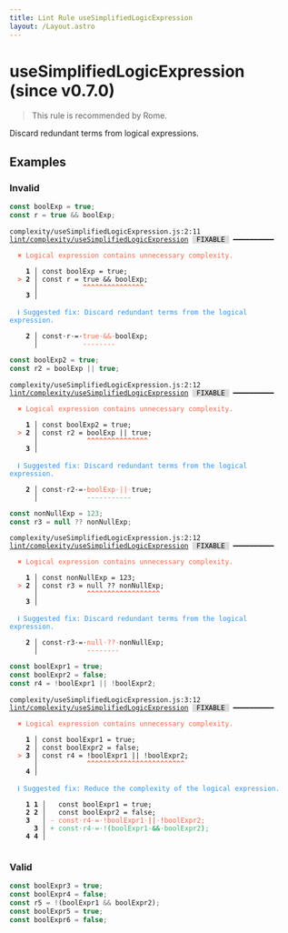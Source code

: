 ```yaml
---
title: Lint Rule useSimplifiedLogicExpression
layout: /Layout.astro
---
```


# useSimplifiedLogicExpression (since v0.7.0)

> This rule is recommended by Rome.

Discard redundant terms from logical expressions.

## Examples

### Invalid

```jsx
const boolExp = true;
const r = true && boolExp;
```

<pre class="language-text"><code class="language-text">complexity/useSimplifiedLogicExpression.js:2:11 <a href="https://docs.rome.tools/lint/rules/useSimplifiedLogicExpression">lint/complexity/useSimplifiedLogicExpression</a> <span style="color: #000; background-color: #ddd;"> FIXABLE </span> ━━━━━━━━━━

<strong><span style="color: Tomato;">  </span></strong><strong><span style="color: Tomato;">✖</span></strong> <span style="color: Tomato;">Logical expression contains unnecessary complexity.</span>
  
    <strong>1 │ </strong>const boolExp = true;
<strong><span style="color: Tomato;">  </span></strong><strong><span style="color: Tomato;">&gt;</span></strong> <strong>2 │ </strong>const r = true &amp;&amp; boolExp;
   <strong>   │ </strong>          <strong><span style="color: Tomato;">^</span></strong><strong><span style="color: Tomato;">^</span></strong><strong><span style="color: Tomato;">^</span></strong><strong><span style="color: Tomato;">^</span></strong><strong><span style="color: Tomato;">^</span></strong><strong><span style="color: Tomato;">^</span></strong><strong><span style="color: Tomato;">^</span></strong><strong><span style="color: Tomato;">^</span></strong><strong><span style="color: Tomato;">^</span></strong><strong><span style="color: Tomato;">^</span></strong><strong><span style="color: Tomato;">^</span></strong><strong><span style="color: Tomato;">^</span></strong><strong><span style="color: Tomato;">^</span></strong><strong><span style="color: Tomato;">^</span></strong><strong><span style="color: Tomato;">^</span></strong>
    <strong>3 │ </strong>
  
<strong><span style="color: rgb(38, 148, 255);">  </span></strong><strong><span style="color: rgb(38, 148, 255);">ℹ</span></strong> <span style="color: rgb(38, 148, 255);">Suggested fix</span><span style="color: rgb(38, 148, 255);">: </span><span style="color: rgb(38, 148, 255);">Discard redundant terms from the logical expression.</span>
  
<strong>  </strong><strong>  2 │ </strong>const<span style="opacity: 0.8;">·</span>r<span style="opacity: 0.8;">·</span>=<span style="opacity: 0.8;">·</span><span style="color: Tomato;">t</span><span style="color: Tomato;">r</span><span style="color: Tomato;">u</span><span style="color: Tomato;">e</span><span style="opacity: 0.8;"><span style="color: Tomato;">·</span></span><span style="color: Tomato;">&amp;</span><span style="color: Tomato;">&amp;</span><span style="opacity: 0.8;"><span style="color: Tomato;">·</span></span>boolExp;
<strong>  </strong><strong>    │ </strong>          <span style="color: Tomato;">-</span><span style="color: Tomato;">-</span><span style="color: Tomato;">-</span><span style="color: Tomato;">-</span><span style="color: Tomato;">-</span><span style="color: Tomato;">-</span><span style="color: Tomato;">-</span><span style="color: Tomato;">-</span>        
</code></pre>

```jsx
const boolExp2 = true;
const r2 = boolExp || true;
```

<pre class="language-text"><code class="language-text">complexity/useSimplifiedLogicExpression.js:2:12 <a href="https://docs.rome.tools/lint/rules/useSimplifiedLogicExpression">lint/complexity/useSimplifiedLogicExpression</a> <span style="color: #000; background-color: #ddd;"> FIXABLE </span> ━━━━━━━━━━

<strong><span style="color: Tomato;">  </span></strong><strong><span style="color: Tomato;">✖</span></strong> <span style="color: Tomato;">Logical expression contains unnecessary complexity.</span>
  
    <strong>1 │ </strong>const boolExp2 = true;
<strong><span style="color: Tomato;">  </span></strong><strong><span style="color: Tomato;">&gt;</span></strong> <strong>2 │ </strong>const r2 = boolExp || true;
   <strong>   │ </strong>           <strong><span style="color: Tomato;">^</span></strong><strong><span style="color: Tomato;">^</span></strong><strong><span style="color: Tomato;">^</span></strong><strong><span style="color: Tomato;">^</span></strong><strong><span style="color: Tomato;">^</span></strong><strong><span style="color: Tomato;">^</span></strong><strong><span style="color: Tomato;">^</span></strong><strong><span style="color: Tomato;">^</span></strong><strong><span style="color: Tomato;">^</span></strong><strong><span style="color: Tomato;">^</span></strong><strong><span style="color: Tomato;">^</span></strong><strong><span style="color: Tomato;">^</span></strong><strong><span style="color: Tomato;">^</span></strong><strong><span style="color: Tomato;">^</span></strong><strong><span style="color: Tomato;">^</span></strong>
    <strong>3 │ </strong>
  
<strong><span style="color: rgb(38, 148, 255);">  </span></strong><strong><span style="color: rgb(38, 148, 255);">ℹ</span></strong> <span style="color: rgb(38, 148, 255);">Suggested fix</span><span style="color: rgb(38, 148, 255);">: </span><span style="color: rgb(38, 148, 255);">Discard redundant terms from the logical expression.</span>
  
<strong>  </strong><strong>  2 │ </strong>const<span style="opacity: 0.8;">·</span>r2<span style="opacity: 0.8;">·</span>=<span style="opacity: 0.8;">·</span><span style="color: Tomato;">b</span><span style="color: Tomato;">o</span><span style="color: Tomato;">o</span><span style="color: Tomato;">l</span><span style="color: Tomato;">E</span><span style="color: Tomato;">x</span><span style="color: Tomato;">p</span><span style="opacity: 0.8;"><span style="color: Tomato;">·</span></span><span style="color: Tomato;">|</span><span style="color: Tomato;">|</span><span style="opacity: 0.8;"><span style="color: Tomato;">·</span></span>true;
<strong>  </strong><strong>    │ </strong>           <span style="color: Tomato;">-</span><span style="color: Tomato;">-</span><span style="color: Tomato;">-</span><span style="color: Tomato;">-</span><span style="color: Tomato;">-</span><span style="color: Tomato;">-</span><span style="color: Tomato;">-</span><span style="color: Tomato;">-</span><span style="color: Tomato;">-</span><span style="color: Tomato;">-</span><span style="color: Tomato;">-</span>     
</code></pre>

```jsx
const nonNullExp = 123;
const r3 = null ?? nonNullExp;
```

<pre class="language-text"><code class="language-text">complexity/useSimplifiedLogicExpression.js:2:12 <a href="https://docs.rome.tools/lint/rules/useSimplifiedLogicExpression">lint/complexity/useSimplifiedLogicExpression</a> <span style="color: #000; background-color: #ddd;"> FIXABLE </span> ━━━━━━━━━━

<strong><span style="color: Tomato;">  </span></strong><strong><span style="color: Tomato;">✖</span></strong> <span style="color: Tomato;">Logical expression contains unnecessary complexity.</span>
  
    <strong>1 │ </strong>const nonNullExp = 123;
<strong><span style="color: Tomato;">  </span></strong><strong><span style="color: Tomato;">&gt;</span></strong> <strong>2 │ </strong>const r3 = null ?? nonNullExp;
   <strong>   │ </strong>           <strong><span style="color: Tomato;">^</span></strong><strong><span style="color: Tomato;">^</span></strong><strong><span style="color: Tomato;">^</span></strong><strong><span style="color: Tomato;">^</span></strong><strong><span style="color: Tomato;">^</span></strong><strong><span style="color: Tomato;">^</span></strong><strong><span style="color: Tomato;">^</span></strong><strong><span style="color: Tomato;">^</span></strong><strong><span style="color: Tomato;">^</span></strong><strong><span style="color: Tomato;">^</span></strong><strong><span style="color: Tomato;">^</span></strong><strong><span style="color: Tomato;">^</span></strong><strong><span style="color: Tomato;">^</span></strong><strong><span style="color: Tomato;">^</span></strong><strong><span style="color: Tomato;">^</span></strong><strong><span style="color: Tomato;">^</span></strong><strong><span style="color: Tomato;">^</span></strong><strong><span style="color: Tomato;">^</span></strong>
    <strong>3 │ </strong>
  
<strong><span style="color: rgb(38, 148, 255);">  </span></strong><strong><span style="color: rgb(38, 148, 255);">ℹ</span></strong> <span style="color: rgb(38, 148, 255);">Suggested fix</span><span style="color: rgb(38, 148, 255);">: </span><span style="color: rgb(38, 148, 255);">Discard redundant terms from the logical expression.</span>
  
<strong>  </strong><strong>  2 │ </strong>const<span style="opacity: 0.8;">·</span>r3<span style="opacity: 0.8;">·</span>=<span style="opacity: 0.8;">·</span><span style="color: Tomato;">n</span><span style="color: Tomato;">u</span><span style="color: Tomato;">l</span><span style="color: Tomato;">l</span><span style="opacity: 0.8;"><span style="color: Tomato;">·</span></span><span style="color: Tomato;">?</span><span style="color: Tomato;">?</span><span style="opacity: 0.8;"><span style="color: Tomato;">·</span></span>nonNullExp;
<strong>  </strong><strong>    │ </strong>           <span style="color: Tomato;">-</span><span style="color: Tomato;">-</span><span style="color: Tomato;">-</span><span style="color: Tomato;">-</span><span style="color: Tomato;">-</span><span style="color: Tomato;">-</span><span style="color: Tomato;">-</span><span style="color: Tomato;">-</span>           
</code></pre>

```jsx
const boolExpr1 = true;
const boolExpr2 = false;
const r4 = !boolExpr1 || !boolExpr2;
```

<pre class="language-text"><code class="language-text">complexity/useSimplifiedLogicExpression.js:3:12 <a href="https://docs.rome.tools/lint/rules/useSimplifiedLogicExpression">lint/complexity/useSimplifiedLogicExpression</a> <span style="color: #000; background-color: #ddd;"> FIXABLE </span> ━━━━━━━━━━

<strong><span style="color: Tomato;">  </span></strong><strong><span style="color: Tomato;">✖</span></strong> <span style="color: Tomato;">Logical expression contains unnecessary complexity.</span>
  
    <strong>1 │ </strong>const boolExpr1 = true;
    <strong>2 │ </strong>const boolExpr2 = false;
<strong><span style="color: Tomato;">  </span></strong><strong><span style="color: Tomato;">&gt;</span></strong> <strong>3 │ </strong>const r4 = !boolExpr1 || !boolExpr2;
   <strong>   │ </strong>           <strong><span style="color: Tomato;">^</span></strong><strong><span style="color: Tomato;">^</span></strong><strong><span style="color: Tomato;">^</span></strong><strong><span style="color: Tomato;">^</span></strong><strong><span style="color: Tomato;">^</span></strong><strong><span style="color: Tomato;">^</span></strong><strong><span style="color: Tomato;">^</span></strong><strong><span style="color: Tomato;">^</span></strong><strong><span style="color: Tomato;">^</span></strong><strong><span style="color: Tomato;">^</span></strong><strong><span style="color: Tomato;">^</span></strong><strong><span style="color: Tomato;">^</span></strong><strong><span style="color: Tomato;">^</span></strong><strong><span style="color: Tomato;">^</span></strong><strong><span style="color: Tomato;">^</span></strong><strong><span style="color: Tomato;">^</span></strong><strong><span style="color: Tomato;">^</span></strong><strong><span style="color: Tomato;">^</span></strong><strong><span style="color: Tomato;">^</span></strong><strong><span style="color: Tomato;">^</span></strong><strong><span style="color: Tomato;">^</span></strong><strong><span style="color: Tomato;">^</span></strong><strong><span style="color: Tomato;">^</span></strong><strong><span style="color: Tomato;">^</span></strong>
    <strong>4 │ </strong>
  
<strong><span style="color: rgb(38, 148, 255);">  </span></strong><strong><span style="color: rgb(38, 148, 255);">ℹ</span></strong> <span style="color: rgb(38, 148, 255);">Suggested fix</span><span style="color: rgb(38, 148, 255);">: </span><span style="color: rgb(38, 148, 255);">Reduce the complexity of the logical expression.</span>
  
    <strong>1</strong> <strong>1</strong><strong> │ </strong>  const boolExpr1 = true;
    <strong>2</strong> <strong>2</strong><strong> │ </strong>  const boolExpr2 = false;
    <strong>3</strong>  <strong> │ </strong><span style="color: Tomato;">-</span> <span style="color: Tomato;">c</span><span style="color: Tomato;">o</span><span style="color: Tomato;">n</span><span style="color: Tomato;">s</span><span style="color: Tomato;">t</span><span style="color: Tomato;"><span style="opacity: 0.8;">·</span></span><span style="color: Tomato;">r</span><span style="color: Tomato;">4</span><span style="color: Tomato;"><span style="opacity: 0.8;">·</span></span><span style="color: Tomato;">=</span><span style="color: Tomato;"><span style="opacity: 0.8;">·</span></span><span style="color: Tomato;">!</span><span style="color: Tomato;">b</span><span style="color: Tomato;">o</span><span style="color: Tomato;">o</span><span style="color: Tomato;">l</span><span style="color: Tomato;">E</span><span style="color: Tomato;">x</span><span style="color: Tomato;">p</span><span style="color: Tomato;">r</span><span style="color: Tomato;">1</span><span style="color: Tomato;"><span style="opacity: 0.8;">·</span></span><span style="color: Tomato;"><strong>|</strong></span><span style="color: Tomato;"><strong>|</strong></span><span style="color: Tomato;"><span style="opacity: 0.8;">·</span></span><span style="color: Tomato;"><strong>!</strong></span><span style="color: Tomato;">b</span><span style="color: Tomato;">o</span><span style="color: Tomato;">o</span><span style="color: Tomato;">l</span><span style="color: Tomato;">E</span><span style="color: Tomato;">x</span><span style="color: Tomato;">p</span><span style="color: Tomato;">r</span><span style="color: Tomato;">2</span><span style="color: Tomato;">;</span>
      <strong>3</strong><strong> │ </strong><span style="color: MediumSeaGreen;">+</span> <span style="color: MediumSeaGreen;">c</span><span style="color: MediumSeaGreen;">o</span><span style="color: MediumSeaGreen;">n</span><span style="color: MediumSeaGreen;">s</span><span style="color: MediumSeaGreen;">t</span><span style="color: MediumSeaGreen;"><span style="opacity: 0.8;">·</span></span><span style="color: MediumSeaGreen;">r</span><span style="color: MediumSeaGreen;">4</span><span style="color: MediumSeaGreen;"><span style="opacity: 0.8;">·</span></span><span style="color: MediumSeaGreen;">=</span><span style="color: MediumSeaGreen;"><span style="opacity: 0.8;">·</span></span><span style="color: MediumSeaGreen;">!</span><span style="color: MediumSeaGreen;"><strong>(</strong></span><span style="color: MediumSeaGreen;">b</span><span style="color: MediumSeaGreen;">o</span><span style="color: MediumSeaGreen;">o</span><span style="color: MediumSeaGreen;">l</span><span style="color: MediumSeaGreen;">E</span><span style="color: MediumSeaGreen;">x</span><span style="color: MediumSeaGreen;">p</span><span style="color: MediumSeaGreen;">r</span><span style="color: MediumSeaGreen;">1</span><span style="color: MediumSeaGreen;"><span style="opacity: 0.8;">·</span></span><span style="color: MediumSeaGreen;"><strong>&amp;</strong></span><span style="color: MediumSeaGreen;"><strong>&amp;</strong></span><span style="color: MediumSeaGreen;"><span style="opacity: 0.8;">·</span></span><span style="color: MediumSeaGreen;">b</span><span style="color: MediumSeaGreen;">o</span><span style="color: MediumSeaGreen;">o</span><span style="color: MediumSeaGreen;">l</span><span style="color: MediumSeaGreen;">E</span><span style="color: MediumSeaGreen;">x</span><span style="color: MediumSeaGreen;">p</span><span style="color: MediumSeaGreen;">r</span><span style="color: MediumSeaGreen;">2</span><span style="color: MediumSeaGreen;"><strong>)</strong></span><span style="color: MediumSeaGreen;">;</span>
    <strong>4</strong> <strong>4</strong><strong> │ </strong>  
  
</code></pre>

### Valid

```jsx
const boolExpr3 = true;
const boolExpr4 = false;
const r5 = !(boolExpr1 && boolExpr2);
const boolExpr5 = true;
const boolExpr6 = false;
```

